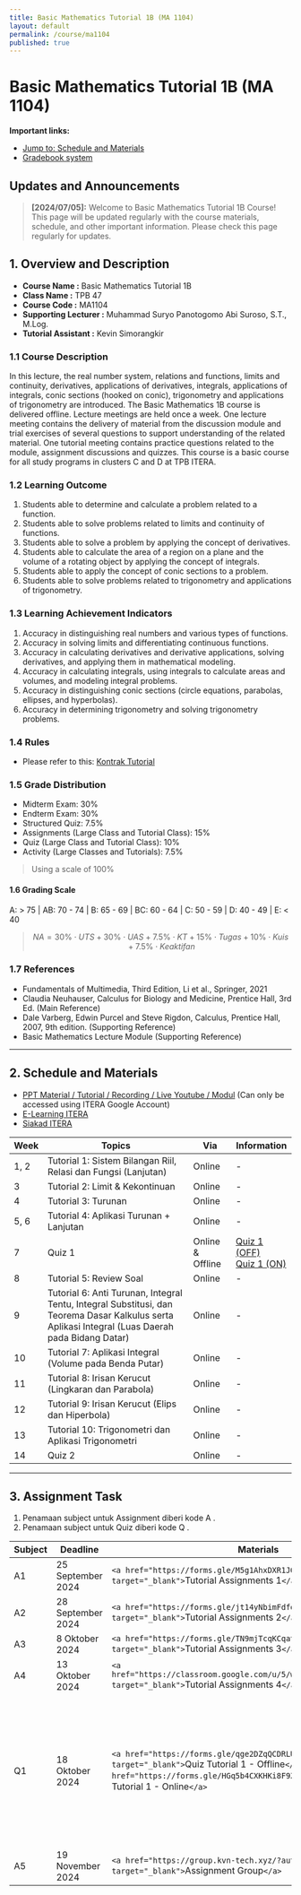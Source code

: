 ```yaml
---
title: Basic Mathematics Tutorial 1B (MA 1104)
layout: default
permalink: /course/ma1104
published: true
---
```

# Basic Mathematics Tutorial 1B (MA 1104)

**Important links:**

- [Jump to: Schedule and Materials](#2-schedule-and-materials)
- [Gradebook system](https://gradebook.kvn-tech.xyz/)

## Updates and Announcements

> **[2024/07/05]:** Welcome to Basic Mathematics Tutorial 1B Course! This page will be updated regularly with the course materials, schedule, and other important information. Please check this page regularly for updates.

## 1. Overview and Description

- **Course Name :** Basic Mathematics Tutorial 1B
- **Class Name :** TPB 47
- **Course Code :** MA1104
- **Supporting Lecturer :** Muhammad Suryo Panotogomo Abi Suroso, S.T., M.Log.
- **Tutorial Assistant :** Kevin Simorangkir

### 1.1 Course Description

In this lecture, the real number system, relations and functions, limits and continuity, derivatives, applications of derivatives, integrals, applications of integrals, conic sections (hooked on conic), trigonometry and applications of trigonometry are introduced. The Basic Mathematics 1B course is delivered offline. Lecture meetings are held once a week. One lecture meeting contains the delivery of material from the discussion module and trial exercises of several questions to support understanding of the related material. One tutorial meeting contains practice questions related to the module, assignment discussions and quizzes. This course is a basic course for all study programs in clusters C and D at TPB ITERA.

### 1.2 Learning Outcome

1. Students able to determine and calculate a problem related to a function.
2. Students able to solve problems related to limits and continuity of functions.
3. Students able to solve a problem by applying the concept of derivatives.
4. Students able to calculate the area of a region on a plane and the volume of a rotating object by applying the concept of integrals.
5. Students able to apply the concept of conic sections to a problem.
6. Students able to solve problems related to trigonometry and applications of trigonometry.

### 1.3 Learning Achievement Indicators

1. Accuracy in distinguishing real numbers and various types of functions.
2. Accuracy in solving limits and differentiating continuous functions.
3. Accuracy in calculating derivatives and derivative applications, solving derivatives, and applying them in mathematical modeling.
4. Accuracy in calculating integrals, using integrals to calculate areas and volumes, and modeling integral problems.
5. Accuracy in distinguishing conic sections (circle equations, parabolas, ellipses, and hyperbolas).
6. Accuracy in determining trigonometry and solving trigonometry problems.

### 1.4 Rules

- Please refer to this: [Kontrak Tutorial](#)

### 1.5 Grade Distribution

- Midterm Exam: 30%
- Endterm Exam: 30%
- Structured Quiz: 7.5%
- Assignments (Large Class and Tutorial Class): 15%
- Quiz (Large Class and Tutorial Class): 10%
- Activity (Large Classes and Tutorials): 7.5%

> Using a scale of 100%

#### 1.6 Grading Scale

A: > 75 | AB: 70 - 74 | B: 65 - 69 | BC: 60 - 64 | C: 50 - 59 | D: 40 - 49 | E: < 40

> $$
> NA = 30\% \cdot UTS + 30\% \cdot UAS + 7.5\% \cdot KT + 15\% \cdot Tugas + 10\% \cdot Kuis + 7.5\% \cdot Keaktifan
> $$

### 1.7 References

- Fundamentals of Multimedia, Third Edition, Li et al., Springer, 2021
- Claudia Neuhauser, Calculus for Biology and Medicine, Prentice Hall, 3rd Ed. (Main Reference)
- Dale Varberg, Edwin Purcel and Steve Rigdon, Calculus, Prentice Hall, 2007, 9th edition. (Supporting Reference)
- Basic Mathematics Lecture Module (Supporting Reference)

---

## 2. Schedule and Materials

- [PPT Material / Tutorial / Recording / Live Youtube / Modul](https://drive.google.com/drive/u/1/folders/1rQLI-kzXtnFUghMSxgdSNvjg7dzFyVPu) (Can only be accessed using ITERA Google Account)
- [E-Learning ITERA](https://kuliah.itera.ac.id/)
- [Siakad ITERA](http://siakad.itera.ac.id/)

| Week | Topics                                                                                                                                            | Via              | Information |
| ---- | ------------------------------------------------------------------------------------------------------------------------------------------------- | ---------------- | ----------- |
| 1, 2 | Tutorial 1: Sistem Bilangan Riil, Relasi dan Fungsi (Lanjutan)                                                                                    | Online           | -           |
| 3    | Tutorial 2: Limit & Kekontinuan                                                                                                                   | Online           | -           |
| 4    | Tutorial 3: Turunan                                                                                                                               | Online           | -           |
| 5, 6 | Tutorial 4: Aplikasi Turunan + Lanjutan                                                                                                           | Online           | -           |
| 7    | Quiz 1                                                                                                                                            | Online & Offline | [Quiz 1 (OFF)](Quiz1.md) <br> [Quiz 1 (ON)](Quiz1-on.md)        |
| 8    | Tutorial 5: Review Soal                                                                                                                           | Online           | -           |
| 9    | Tutorial 6: Anti Turunan, Integral Tentu, Integral Substitusi, dan Teorema Dasar Kalkulus serta Aplikasi Integral (Luas Daerah pada Bidang Datar) | Online           | -           |
| 10   | Tutorial 7: Aplikasi Integral (Volume pada Benda Putar)                                                                                           | Online           | -           |
| 11   | Tutorial 8: Irisan Kerucut (Lingkaran dan Parabola)                                                                                               | Online           | -           |
| 12   | Tutorial 9: Irisan Kerucut (Elips dan Hiperbola)                                                                                                  | Online           | -           |
| 13   | Tutorial 10: Trigonometri dan Aplikasi Trigonometri                                                                                               | Online           | -           |
| 14   | Quiz 2                                                                                                                                            | Online           | -           |

---

## 3. Assignment Task

1. Penamaan subject untuk Assignment diberi kode A .
2. Penamaan subject untuk Quiz diberi kode Q .

| Subject | Deadline          | Materials                                                                                                                                                                                                 | Sifat    | Information                                                                                                                                                                                                                                          |
| ------- | ----------------- | --------------------------------------------------------------------------------------------------------------------------------------------------------------------------------------------------------- | -------- | ---------------------------------------------------------------------------------------------------------------------------------------------------------------------------------------------------------------------------------------------------- |
| A1      | 25 September 2024 | `<a href="https://forms.gle/M5g1AhxDXR1JQfuq6" target="_blank">`Tutorial Assignments 1`</a>`                                                                                                          | Individu | -                                                                                                                                                                                                                                                    |
| A2      | 28 September 2024 | `<a href="https://forms.gle/jt14yNbimFdfokdZ8" target="_blank">`Tutorial Assignments 2`</a>`                                                                                                          | Individu | -                                                                                                                                                                                                                                                    |
| A3      | 8 Oktober 2024    | `<a href="https://forms.gle/TN9mjTcqKCqat4Cg8" target="_blank">`Tutorial Assignments 3`</a>`                                                                                                          | Individu | -                                                                                                                                                                                                                                                    |
| A4      | 13 Oktober 2024   | `<a href="https://classroom.google.com/u/5/w/NzA3OTQ4NTEyODg1/t/all" target="_blank">`Tutorial Assignments 4`</a>`                                                                                    | Individu | -                                                                                                                                                                                                                                                    |
| Q1      | 18 Oktober 2024   | `<a href="https://forms.gle/qge2DZqQCDRLUyzdA" target="_blank">`Quiz Tutorial 1 - Offline`</a><br>``<a href="https://forms.gle/HGq5b4CXKHKi8F9Z6" target="_blank">`Quiz Tutorial 1 - Online`</a>` | Individu | `<a href="./Quiz1-on.md" target="_blank">`Quiz 1 Information (Offline)`</a><br>``<a href="./Quiz1-on.md" target="_blank">`Quiz 1 Information (Online)`</a><br>``<br>`Nilai akan dikirim pada 20/10/2024 Pkl. 21.00 baik Offline dan Online |
| A5      | 19 November 2024  | `<a href="https://group.kvn-tech.xyz/?authuser=5" target="_blank">`Assignment Group`</a>`                                                                                                             | Kelompok | -                                                                                                                                                                                                                                                    |
